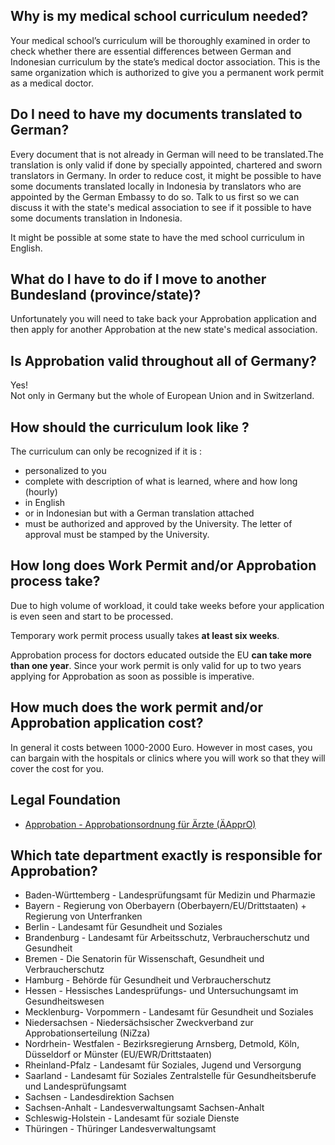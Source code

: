 

## Why is my medical school curriculum needed?

Your medical school’s curriculum will be thoroughly examined in order to check whether there are essential differences between German and Indonesian curriculum by the state’s medical doctor association. This is the same organization which is authorized to give you a permanent work permit as a medical doctor.

## Do I need to have my documents translated to German?

Every document that is not already in German will need to be translated.The translation is only valid if done by specially appointed, chartered and sworn translators in Germany. In order to reduce cost, it might be possible to have some documents translated locally in Indonesia by translators who are appointed by the German Embassy to do so. Talk to us first so we can discuss it with the state's medical association to see if it possible to have some documents translation in Indonesia.

It might be possible at some state to have the med school curriculum in English.

## What do I have to do if I move to another Bundesland (province/state)?

Unfortunately you will need to take back your Approbation application and then apply for another Approbation at the new state's medical association.

## Is Approbation valid throughout all of Germany?

Yes!  
Not only in Germany but the whole of European Union and in Switzerland.

## How should the curriculum look like ?

The curriculum can only be recognized if it is :

- personalized to you
- complete with description of what is learned, where and how long (hourly)
- in English
- or in Indonesian but with a German translation attached
- must be authorized and approved by the University. The letter of approval must be stamped by the University.

## How long does Work Permit and/or Approbation process take?

Due to high volume of workload, it could take weeks before your application is even seen and start to be processed.

Temporary work permit process usually takes **at least six weeks**.

Approbation process for doctors educated outside the EU **can take more than one year**. Since your work permit is only valid for up to two years applying for Approbation as soon as possible is imperative.

## How much does the work permit and/or Approbation application cost?

In general it costs between 1000-2000 Euro. However in most cases, you can bargain with the hospitals or clinics where you will work so that they will cover the cost for you.

## Legal Foundation

- [Approbation - Approbationsordnung für Ärzte (ÄApprO)](https://www.gesetze-im-internet.de/_appro_2002/BJNR240500002.html)



## Which tate department exactly is responsible for Approbation?

- Baden-Württemberg - Landesprüfungsamt für Medizin und Pharmazie
- Bayern - Regierung von Oberbayern (Oberbayern/EU/Drittstaaten) + Regierung von Unterfranken
- Berlin - Landesamt für Gesundheit und Soziales
- Brandenburg - Landesamt für Arbeitsschutz, Verbraucherschutz und Gesundheit
- Bremen - Die Senatorin für Wissenschaft, Gesundheit und Verbraucherschutz
- Hamburg - Behörde für Gesundheit und Verbraucherschutz
- Hessen - Hessisches Landesprüfungs- und Untersuchungsamt im Gesundheitswesen
- Mecklenburg- Vorpommern - Landesamt für Gesundheit und Soziales
- Niedersachsen - Niedersächsischer Zweckverband zur Approbationserteilung (NiZza)
- Nordrhein- Westfalen - Bezirksregierung Arnsberg, Detmold, Köln, Düsseldorf or Münster (EU/EWR/Drittstaaten)
- Rheinland-Pfalz - Landesamt für Soziales, Jugend und Versorgung
- Saarland - Landesamt für Soziales Zentralstelle für Gesundheitsberufe und Landesprüfungsamt
- Sachsen - Landesdirektion Sachsen
- Sachsen-Anhalt - Landesverwaltungsamt Sachsen-Anhalt
- Schleswig-Holstein - Landesamt für soziale Dienste
- Thüringen - Thüringer Landesverwaltungsamt

